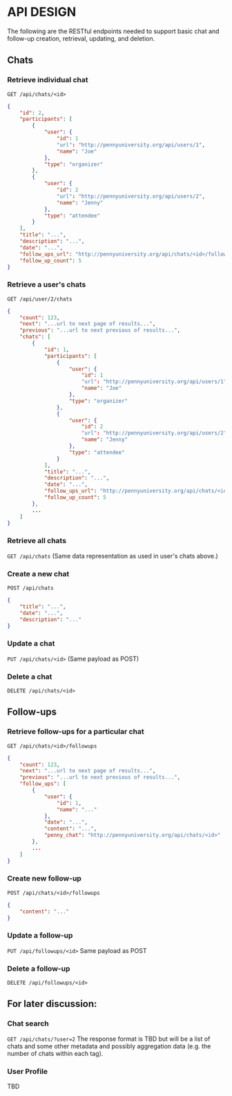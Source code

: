 # API DESIGN

The following are the RESTful endpoints needed to support basic chat and follow-up creation, retrieval, updating, and deletion.

## Chats

### Retrieve individual chat
`GET /api/chats/<id>`
```json
{
    "id": 2,
    "participants": [
        {
            "user": {
                "id": 1
                "url": "http://pennyuniversity.org/api/users/1",
                "name": "Joe"
            },
            "type": "organizer"
        },
        {
            "user": {
                "id": 2
                "url": "http://pennyuniversity.org/api/users/2",
                "name": "Jenny"
            },
            "type": "attendee"
        }
    ],
    "title": "...",
    "description": "...",
    "date": "...",
    "follow_ups_url": "http://pennyuniversity.org/api/chats/<id>/followups",
    "follow_up_count": 5
}
```

### Retrieve a user's chats
`GET /api/user/2/chats`
```json
{
    "count": 123,
    "next": "...url to next page of results...",
    "previous": "...url to next previous of results...",
    "chats": [
        {
            "id": 1,
            "participants": [
                {
                    "user": {
                        "id": 1
                        "url": "http://pennyuniversity.org/api/users/1",
                        "name": "Joe"
                    },
                    "type": "organizer"
                },
                {
                    "user": {
                        "id": 2
                        "url": "http://pennyuniversity.org/api/users/2",
                        "name": "Jenny"
                    },
                    "type": "attendee"
                }
            ],
            "title": "...",
            "description": "...",
            "date": "...",
            "follow_ups_url": "http://pennyuniversity.org/api/chats/<id>/followups",
            "follow_up_count": 5
        },
        ...
    ]
}
```

### Retrieve all chats
`GET /api/chats`
(Same data representation as used in user's chats above.)


### Create a new chat
`POST /api/chats`
```json
{
    "title": "...",
    "date": "...",
    "description": "..."
}
```

### Update a chat
`PUT /api/chats/<id>`
(Same payload as POST)

### Delete a chat
`DELETE /api/chats/<id>`


## Follow-ups

### Retrieve follow-ups for a particular chat
`GET /api/chats/<id>/followups`
```json
{
    "count": 123,
    "next": "...url to next page of results...",
    "previous": "...url to next previous of results...",
    "follow_ups": [
        {
            "user": {
                "id": 1,
                "name": "..."
            },
            "date": "...",
            "content": "...",
            "penny_chat": "http://pennyuniversity.org/api/chats/<id>"
        },
        ...
    ]
}
```

### Create new follow-up
`POST /api/chats/<id>/followups`
```json
{
    "content": "..."
}
```


### Update a follow-up
`PUT /api/followups/<id>`
Same payload as POST


### Delete a follow-up
`DELETE /api/followups/<id>`


## For later discussion:

### Chat search
`GET /api/chats/?user=2`
The response format is TBD but will be a list of chats and some other metadata and possibly aggregation data (e.g. the number of chats within each tag).

### User Profile
TBD
